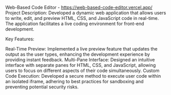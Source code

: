 Web-Based Code Editor - https://web-based-code-editor.vercel.app/
Project Description:
Developed a dynamic web application that allows users to write, edit, and preview HTML, CSS, and JavaScript code in real-time. The application facilitates a live coding environment for front-end development.

Key Features:

Real-Time Preview: Implemented a live preview feature that updates the output as the user types, enhancing the development experience by providing instant feedback.
Multi-Pane Interface: Designed an intuitive interface with separate panes for HTML, CSS, and JavaScript, allowing users to focus on different aspects of their code simultaneously.
Custom Code Execution: Developed a secure method to execute user code within an isolated iframe, adhering to best practices for sandboxing and preventing potential security risks.
